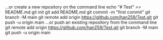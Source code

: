 …or create a new repository on the command line
echo "# Test" >> README.md
git init
git add README.md
git commit -m "first commit"
git branch -M main
git remote add origin https://github.com/han259/Test.git
git push -u origin main
…or push an existing repository from the command line
git remote add origin https://github.com/han259/Test.git
git branch -M main
git push -u origin main

